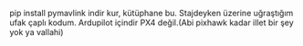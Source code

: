 pip install pymavlink   indir kur, kütüphane bu. Stajdeyken üzerine uğraştığım ufak çaplı kodum. Ardupilot içindir PX4 değil.(Abi pixhawk kadar illet bir şey yok ya vallahi)

